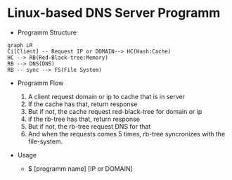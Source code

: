 # Linux-based DNS Server Programm
- Programm Structure
```mermaid
graph LR
Ci[Client] -- Request IP or DOMAIN--> HC(Hash:Cache)
HC --> RB(Red-Black-tree:Memory)
RB --> DNS(DNS)
RB -- sync --> FS(File System)
```
- Programm Flow
	1. A client request domain or ip to cache that is in server
 	2. If the cache has that, return response
 	3. But if not, the cache request red-black-tree for domain or ip 
 	4. if the rb-tree has that, return response
 	5. But if not, the rb-tree request DNS for that
 	6. And when the requests comes 5 times, rb-tree syncronizes with the file-system. 

- Usage
	- $ [programm name] [IP or DOMAIN]
